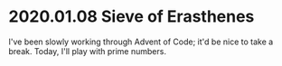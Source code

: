 # 2020.01.08 Sieve of Erasthenes
I've been slowly working through Advent of Code; it'd be nice to take a break. Today, I'll play with prime numbers.